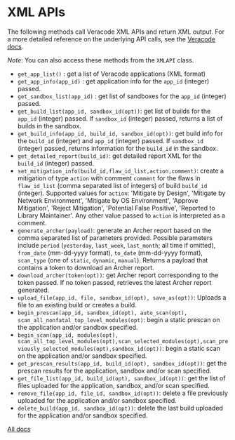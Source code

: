 # XML APIs

The following methods call Veracode XML APIs and return XML output. For a more detailed reference on the underlying API calls, see the [Veracode docs](https://docs.veracode.com/r/c_api_main).

_Note_: You can also access these methods from the `XMLAPI` class.

- `get_app_list()` : get a list of Veracode applications (XML format)
- `get_app_info(app_id)` : get application info for the `app_id` (integer) passed.
- `get_sandbox_list(app_id)` : get list of sandboxes for the `app_id` (integer) passed.
- `get_build_list(app_id, sandbox_id(opt))`: get list of builds for the `app_id` (integer) passed. If `sandbox_id` (integer) passed, returns a list of builds in the sandbox.
- `get_build_info(app_id, build_id, sandbox_id(opt))`: get build info for the `build_id` (integer) and `app_id` (integer) passed. If `sandbox_id` (integer) passed, returns information for the `build_id` in the sandbox.
- `get_detailed_report(build_id)`: get detailed report XML for the `build_id` (integer) passed.
- `set_mitigation_info(build_id,flaw_id_list,action,comment)`: create a mitigation of type `action` with comment `comment` for the flaws in `flaw_id_list` (comma separated list of integers) of build `build_id` (integer). Supported values for `action`: 'Mitigate by Design', 'Mitigate by Network Environment',  'Mitigate by OS Environment', 'Approve Mitigation', 'Reject Mitigation', 'Potential False Positive',  'Reported to Library Maintainer'. Any other value passed to `action` is interpreted as a comment.
- `generate_archer(payload)`: generate an Archer report based on the comma separated list of parameters provided. Possible parameters include `period` (`yesterday`, `last_week`, `last_month`; all time if omitted), `from_date` (mm-dd-yyyy format), `to_date` (mm-dd-yyyy format), `scan_type` (one of `static`, `dynamic`, `manual`). Returns a payload that contains a token to download an Archer report.
- `download_archer(token(opt))`: get Archer report corresponding to the token passed. If no token passed, retrieves the latest Archer report generated.
- `upload_file(app_id, file, sandbox_id(opt), save_as(opt))`: Uploads a file to an existing build or creates a build.
- `begin_prescan(app_id, sandbox_id(opt), auto_scan(opt), scan_all_nonfatal_top_level_modules(opt)`: begin a static prescan on the application and/or sandbox specified.
- `begin_scan(app_id, modules(opt), scan_all_top_level_modules(opt),scan_selected_modules(opt),scan_previously_selected_modules(opt),sandbox_id(opt))`: begin a static scan on the application and/or sandbox specified.
- `get_prescan_results(app_id, build_id(opt), sandbox_id(opt))`: get the prescan results for the application, sandbox and/or scan specified.
- `get_file_list(app_id, build_id(opt), sandbox_id(opt))`: get the list of files uploaded for the application, sandbox, and/or scan specified.
- `remove_file(app_id, file_id, sandbox_id(opt))`: delete a file previously uploaded for the application and/or sandbox specified.
- `delete_build(app_id, sandbox_id(opt))`: delete the last build uploaded for the application and/or sandbox specified.
  
[All docs](docs.md)
